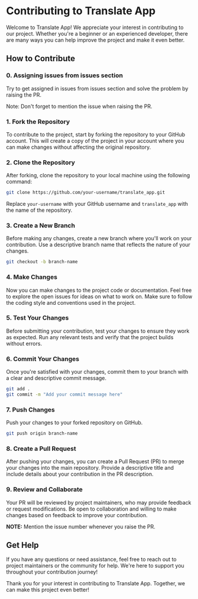 
# Contributing to Translate App

Welcome to Translate App! We appreciate your interest in contributing to our project. Whether you're a beginner or an experienced developer, there are many ways you can help improve the project and make it even better.

## How to Contribute

### 0. Assigning issues from issues section

Try to get assigned in issues from issues section and solve the problem by raising the PR.

Note:
Don't forget to mention the issue when raising the PR.

### 1. Fork the Repository

To contribute to the project, start by forking the repository to your GitHub account. This will create a copy of the project in your account where you can make changes without affecting the original repository.

### 2. Clone the Repository

After forking, clone the repository to your local machine using the following command:

```bash
git clone https://github.com/your-username/translate_app.git
```

Replace `your-username` with your GitHub username and `translate_app` with the name of the repository.

### 3. Create a New Branch

Before making any changes, create a new branch where you'll work on your contribution. Use a descriptive branch name that reflects the nature of your changes.

```bash
git checkout -b branch-name
```

### 4. Make Changes

Now you can make changes to the project code or documentation. Feel free to explore the open issues for ideas on what to work on. Make sure to follow the coding style and conventions used in the project.

### 5. Test Your Changes

Before submitting your contribution, test your changes to ensure they work as expected. Run any relevant tests and verify that the project builds without errors.

### 6. Commit Your Changes

Once you're satisfied with your changes, commit them to your branch with a clear and descriptive commit message.

```bash
git add .
git commit -m "Add your commit message here"
```

### 7. Push Changes

Push your changes to your forked repository on GitHub.

```bash
git push origin branch-name
```

### 8. Create a Pull Request

After pushing your changes, you can create a Pull Request (PR) to merge your changes into the main repository. Provide a descriptive title and include details about your contribution in the PR description.

### 9. Review and Collaborate

Your PR will be reviewed by project maintainers, who may provide feedback or request modifications. Be open to collaboration and willing to make changes based on feedback to improve your contribution.

<b>NOTE:</b> Mention the issue number whenever you raise the PR.

## Get Help

If you have any questions or need assistance, feel free to reach out to project maintainers or the community for help. We're here to support you throughout your contribution journey!

Thank you for your interest in contributing to Translate App. Together, we can make this project even better!
